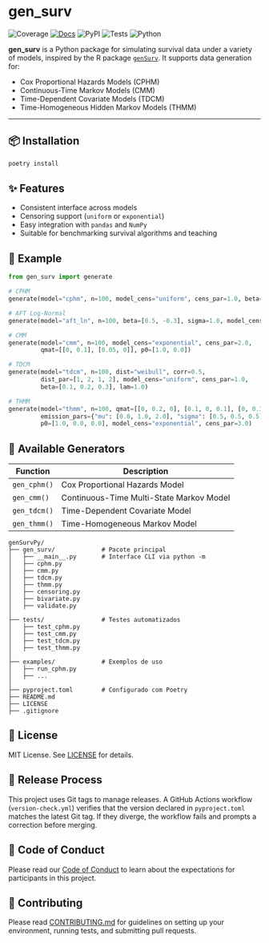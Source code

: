 # gen_surv

![Coverage](https://codecov.io/gh/DiogoRibeiro7/genSurvPy/branch/main/graph/badge.svg)
[![Docs](https://readthedocs.org/projects/gensurvpy/badge/?version=stable)](https://gensurvpy.readthedocs.io/en/stable/)
![PyPI](https://img.shields.io/pypi/v/gen_surv)
![Tests](https://github.com/DiogoRibeiro7/genSurvPy/actions/workflows/test.yml/badge.svg)
![Python](https://img.shields.io/pypi/pyversions/gen_surv)


**gen_surv** is a Python package for simulating survival data under a variety of models, inspired by the R package [`genSurv`](https://cran.r-project.org/package=genSurv). It supports data generation for:

- Cox Proportional Hazards Models (CPHM)
- Continuous-Time Markov Models (CMM)
- Time-Dependent Covariate Models (TDCM)
- Time-Homogeneous Hidden Markov Models (THMM)

---

## 📦 Installation

```bash
poetry install
```
## ✨ Features

- Consistent interface across models  
- Censoring support (`uniform` or `exponential`)  
- Easy integration with `pandas` and `NumPy`  
- Suitable for benchmarking survival algorithms and teaching 

## 🧪 Example

```python
from gen_surv import generate

# CPHM
generate(model="cphm", n=100, model_cens="uniform", cens_par=1.0, beta=0.5, covar=2.0)

# AFT Log-Normal
generate(model="aft_ln", n=100, beta=[0.5, -0.3], sigma=1.0, model_cens="exponential", cens_par=3.0)

# CMM
generate(model="cmm", n=100, model_cens="exponential", cens_par=2.0,
         qmat=[[0, 0.1], [0.05, 0]], p0=[1.0, 0.0])

# TDCM
generate(model="tdcm", n=100, dist="weibull", corr=0.5,
         dist_par=[1, 2, 1, 2], model_cens="uniform", cens_par=1.0,
         beta=[0.1, 0.2, 0.3], lam=1.0)

# THMM
generate(model="thmm", n=100, qmat=[[0, 0.2, 0], [0.1, 0, 0.1], [0, 0.3, 0]],
         emission_pars={"mu": [0.0, 1.0, 2.0], "sigma": [0.5, 0.5, 0.5]},
         p0=[1.0, 0.0, 0.0], model_cens="exponential", cens_par=3.0)
```

## 🔧 Available Generators

| Function     | Description                                |
|--------------|--------------------------------------------|
| `gen_cphm()` | Cox Proportional Hazards Model             |
| `gen_cmm()`  | Continuous-Time Multi-State Markov Model   |
| `gen_tdcm()` | Time-Dependent Covariate Model             |
| `gen_thmm()` | Time-Homogeneous Markov Model              |


```text
genSurvPy/
├── gen_surv/             # Pacote principal
│   ├── __main__.py       # Interface CLI via python -m
│   ├── cphm.py
│   ├── cmm.py
│   ├── tdcm.py
│   ├── thmm.py
│   ├── censoring.py
│   ├── bivariate.py
│   ├── validate.py
│
├── tests/                # Testes automatizados
│   ├── test_cphm.py
│   ├── test_cmm.py
│   ├── test_tdcm.py
│   ├── test_thmm.py
│
├── examples/             # Exemplos de uso
│   ├── run_cphm.py
│   ├── ...
│
├── pyproject.toml        # Configurado com Poetry
├── README.md
├── LICENSE
├── .gitignore
```

## 🧠 License

MIT License. See [LICENSE](LICENSE) for details.


## 🔖 Release Process

This project uses Git tags to manage releases. A GitHub Actions workflow
(`version-check.yml`) verifies that the version declared in `pyproject.toml`
matches the latest Git tag. If they diverge, the workflow fails and prompts a
correction before merging.

## 🌟 Code of Conduct

Please read our [Code of Conduct](CODE_OF_CONDUCT.md) to learn about the
expectations for participants in this project.

## 🤝 Contributing

Please read [CONTRIBUTING.md](CONTRIBUTING.md) for guidelines on setting up your environment, running tests, and submitting pull requests.
